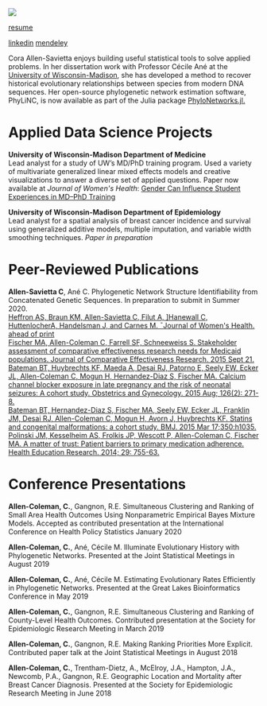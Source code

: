 <img src="https://coraallensavietta.github.io/pic.jpg">

<a href="https://coraallensavietta.github.io/coraallensavietta_resume.pdf" target="_blank">resume</a>
<!-- <a href="https://coraallensavietta.github.io/coraallensavietta_cv.pdf" target="_blank">cv</a> -->
<a href="https://www.linkedin.com/in/cora-allen-savietta/" target="_blank">linkedin</a>
<a href="https://www.mendeley.com/profiles/cora--allen-savietta/" target="_blank">mendeley</a>

Cora Allen-Savietta enjoys building useful statistical tools to solve applied problems. In her dissertation work with Professor Cécile Ané at the <a href="https://stat.wisc.edu/staff/allen-savietta-cora" target="_blank">University of Wisconsin-Madison</a>, she has developed a method to recover historical evolutionary relationships between species from modern DNA sequences. Her open-source phylogenetic network estimation software, PhyLiNC, is now available as part of the Julia package <a href="https://github.com/crsl4/PhyloNetworks.jl" target="_blank">PhyloNetworks.jl.</a>

# Applied Data Science Projects  
**University of Wisconsin-Madison Department of Medicine**  
Lead analyst for a study of UW’s MD/PhD training program. Used a variety of multivariate generalized linear mixed effects models and creative visualizations to answer a diverse set of applied questions. Paper now available at *Journal of Women's Health*: <a href="https://www.liebertpub.com/doi/abs/10.1089/jwh.2019.8094" target="_blank">Gender Can Influence Student Experiences in MD–PhD Training</a>

**University of Wisconsin-Madison Department of Epidemiology**  
Lead analyst for a spatial analysis of breast cancer incidence and survival using generalized additive models, multiple imputation, and variable width smoothing techniques. *Paper in preparation*

# Peer-Reviewed Publications  
**Allen-Savietta C**, Ané C. Phylogenetic Network Structure Identifiability from
Concatenated Genetic Sequences. In preparation to submit in Summer 2020.  
<a href="https://www.liebertpub.com/doi/abs/10.1089/jwh.2019.8094" target="_blank">Heffron AS, Braun KM, Allen-Savietta C, Filut A, ]Hanewall C, HuttenlocherA, Handelsman J, and Carnes M. ¯Journal of Women's Health. ahead of print</a>  
<a href="https://pubmed.ncbi.nlm.nih.gov/26388438/" target="_blank">Fischer MA, Allen-Coleman C, Farrell SF, Schneeweiss S. Stakeholder assessment of comparative effectiveness research needs for Medicaid
populations. Journal of Comparative Effectiveness Research. 2015 Sept 21.</a>  
<a href="https://pubmed.ncbi.nlm.nih.gov/26241414/" target="_blank">Bateman BT, Huybrechts KF, Maeda A, Desai RJ, Patorno E, Seely EW, Ecker JL, Allen-Coleman C, Mogun H, Hernandez-Diaz S, Fischer MA. Calcium channel blocker exposure in late pregnancy and the risk of neonatal seizures: A cohort
study. Obstetrics and Gynecology. 2015 Aug; 126(2): 271-8.</a>  
<a href="https://www.bmj.com/content/350/bmj.h1035" target="_blank">Bateman BT, Hernandez-Diaz S, Fischer MA, Seely EW, Ecker JL, Franklin JM, Desai RJ, Allen-Coleman C, Mogun H, Avorn J, Huybrechts KF. Statins and congenital malformations: a cohort study. BMJ. 2015 Mar 17;350:h1035.</a>  
<a href="https://pubmed.ncbi.nlm.nih.gov/24838119/" target="_blank">Polinski JM, Kesselheim AS, Frolkis JP, Wescott P, Allen-Coleman C, Fischer MA. A matter of trust: Patient barriers to primary medication adherence. Health Education Research. 2014; 29: 755-63.</a>  

# Conference Presentations  
**Allen-Coleman, C.**, Gangnon, R.E. Simultaneous Clustering and Ranking of Small Area Health Outcomes Using Nonparametric Empirical Bayes Mixture Models. Accepted as contributed presentation at the International Conference on Health Policy Statistics January 2020  

**Allen-Coleman, C.**, Ané, Cécile M. Illuminate Evolutionary History with Phylogenetic Networks. Presented at the Joint Statistical Meetings in August 2019  

**Allen-Coleman, C.**, Ané, Cécile M. Estimating Evolutionary Rates Efficiently in Phylogenetic Networks. Presented at the Great Lakes Bioinformatics Conference in May 2019  

**Allen-Coleman, C.**, Gangnon, R.E. Simultaneous Clustering and Ranking of County-Level Health Outcomes. Contributed presentation at the Society for Epidemiologic Research Meeting in March 2019  

**Allen-Coleman, C.**, Gangnon, R.E. Making Ranking Priorities More Explicit. Contributed paper talk at the Joint Statistical Meetings in August 2018  

**Allen-Coleman, C.**, Trentham-Dietz, A., McElroy, J.A., Hampton, J.A., Newcomb, P.A., Gangnon, R.E. Geographic Location and Mortality after Breast Cancer Diagnosis. Presented at the Society for Epidemiologic Research Meeting in June 2018  
